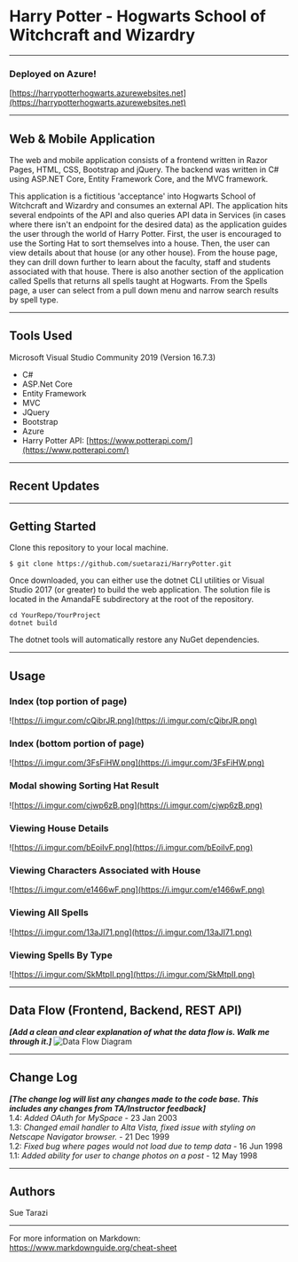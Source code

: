 # Harry Potter - Hogwarts School of Witchcraft and Wizardry

---
### Deployed on Azure!

[https://harrypotterhogwarts.azurewebsites.net](https://harrypotterhogwarts.azurewebsites.net)

---
## Web & Mobile Application

The web and mobile application consists of a frontend written in Razor Pages, HTML, CSS,
Bootstrap and jQuery. The backend was written in C# using ASP.NET Core, Entity Framework Core, and the MVC framework.

This application is a fictitious 'acceptance' into Hogwarts School of Witchcraft and Wizardry and consumes an external API. The application hits several endpoints of the API and also queries API data in Services (in cases where there isn't an endpoint for the desired data) as the application guides the user through the world of Harry Potter. First, the user is encouraged to use the Sorting Hat to sort themselves into a house. Then, the user can view details about that house (or any other house). From the house page, they can drill down further to learn about the faculty, staff and students associated with that house. There is also another section of the application called Spells that returns all spells taught at Hogwarts. From the Spells page, a user can select from a pull down menu and narrow search results by spell type.  

---

## Tools Used
Microsoft Visual Studio Community 2019 (Version 16.7.3)

- C#
- ASP.Net Core
- Entity Framework
- MVC
- JQuery
- Bootstrap
- Azure
- Harry Potter API: [https://www.potterapi.com/](https://www.potterapi.com/)

---

## Recent Updates

---

## Getting Started

Clone this repository to your local machine.

```
$ git clone https://github.com/suetarazi/HarryPotter.git
```
Once downloaded, you can either use the dotnet CLI utilities or Visual Studio 2017 (or greater) to build the web application. The solution file is located in the AmandaFE subdirectory at the root of the repository.
```
cd YourRepo/YourProject
dotnet build
```
The dotnet tools will automatically restore any NuGet dependencies. 

---

## Usage

### Index (top portion of page)
![https://i.imgur.com/cQibrJR.png](https://i.imgur.com/cQibrJR.png)

### Index (bottom portion of page)
![https://i.imgur.com/3FsFiHW.png](https://i.imgur.com/3FsFiHW.png)

### Modal showing Sorting Hat Result 
![https://i.imgur.com/cjwp6zB.png](https://i.imgur.com/cjwp6zB.png)

### Viewing House Details
![https://i.imgur.com/bEoiIvF.png](https://i.imgur.com/bEoiIvF.png)

### Viewing Characters Associated with House 
![https://i.imgur.com/e1466wF.png](https://i.imgur.com/e1466wF.png)

### Viewing All Spells 
![https://i.imgur.com/13aJI71.png](https://i.imgur.com/13aJI71.png)

### Viewing Spells By Type
![https://i.imgur.com/SkMtpII.png](https://i.imgur.com/SkMtpII.png)

---
## Data Flow (Frontend, Backend, REST API)
***[Add a clean and clear explanation of what the data flow is. Walk me through it.]***
![Data Flow Diagram](/assets/img/Flowchart.png)

---

## Change Log
***[The change log will list any changes made to the code base. This includes any changes from TA/Instructor feedback]***  
1.4: *Added OAuth for MySpace* - 23 Jan 2003  
1.3: *Changed email handler to Alta Vista, fixed issue with styling on Netscape Navigator browser.* - 21 Dec 1999  
1.2: *Fixed bug where pages would not load due to temp data* - 16 Jun 1998  
1.1: *Added ability for user to change photos on a post* - 12 May 1998  

---

## Authors
Sue Tarazi

---

For more information on Markdown: https://www.markdownguide.org/cheat-sheet
